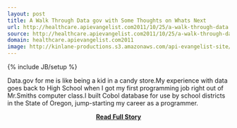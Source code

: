 ```yaml
---
layout: post
title: A Walk Through Data gov with Some Thoughts on Whats Next
url: http://healthcare.apievangelist.com2011/10/25/a-walk-through-data.gov-with-some-thoughts-on-whats-next/
source: http://healthcare.apievangelist.com2011/10/25/a-walk-through-data.gov-with-some-thoughts-on-whats-next/
domain: healthcare.apievangelist.com2011
image: http://kinlane-productions.s3.amazonaws.com/api-evangelist-site/blog/Datagov.png
---
```

{% include JB/setup %}<p>Data.gov for me is like being a kid in a candy store.My experience with data goes back to High School when I got my first programming job right out of Mr.Smiths computer class.I built Cobol database for use by school districts in the State of Oregon, jump-starting my career as a programmer.</p>
<center><p><a href="http://healthcare.apievangelist.com2011/10/25/a-walk-through-data.gov-with-some-thoughts-on-whats-next/" style='padding:25px; font-sze:18px; font-weight: bold;'>Read Full Story</a></p></center>
